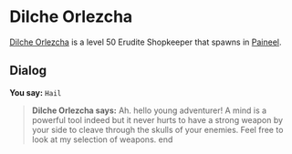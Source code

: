 # Dilche Orlezcha



[Dilche Orlezcha](/npc/75105) is a level 50 Erudite Shopkeeper that spawns in [Paineel](/zone/75).



## Dialog

**You say:** `Hail`



>**Dilche Orlezcha says:** Ah. hello young adventurer!  A mind is a powerful tool indeed but it never hurts to have a strong weapon by your side to cleave through the skulls of your enemies.  Feel free to look at my selection of weapons.
end






